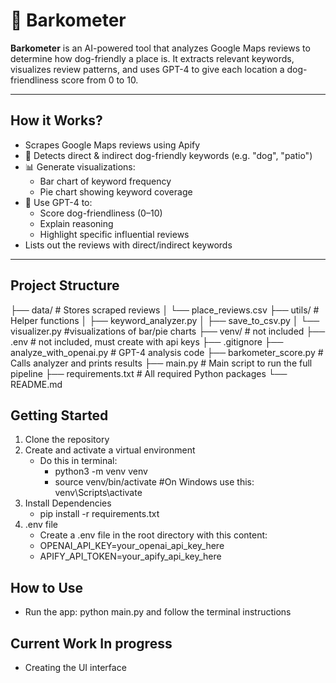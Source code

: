 # 🐾 Barkometer

**Barkometer** is an AI-powered tool that analyzes Google Maps reviews to determine how dog-friendly a place is. It extracts relevant keywords, visualizes review patterns, and uses GPT-4 to give each location a dog-friendliness score from 0 to 10.

---

## How it Works?

- Scrapes Google Maps reviews using Apify
- 🐶 Detects direct & indirect dog-friendly keywords (e.g. "dog", "patio")
- 📊 Generate visualizations:
  - Bar chart of keyword frequency
  - Pie chart showing keyword coverage 
- 🤖 Use GPT-4 to:
  - Score dog-friendliness (0–10)
  - Explain reasoning
  - Highlight specific influential reviews
- Lists out the reviews with direct/indirect keywords

---

## Project Structure
├── data/ # Stores scraped reviews
│ └── place_reviews.csv
├── utils/ # Helper functions
│ ├── keyword_analyzer.py
│ ├── save_to_csv.py
│ └── visualizer.py #visualizations of bar/pie charts
├── venv/ # not included
├── .env # not included, must create with api keys
├── .gitignore
├── analyze_with_openai.py # GPT-4 analysis code
├── barkometer_score.py # Calls analyzer and prints results
├── main.py # Main script to run the full pipeline
├── requirements.txt # All required Python packages
└── README.md

## Getting Started
 1. Clone the repository
 2. Create and activate a virtual environment
    - Do this in terminal:
        - python3 -m venv venv
        - source venv/bin/activate #On Windows use this: venv\Scripts\activate
 3. Install Dependencies
    - pip install -r requirements.txt
 4. .env file
    - Create a .env file in the root directory with this content:
    - OPENAI_API_KEY=your_openai_api_key_here
    - APIFY_API_TOKEN=your_apify_api_key_here

## How to Use
- Run the app: python main.py and follow the terminal instructions

## Current Work In progress
- Creating the UI interface






